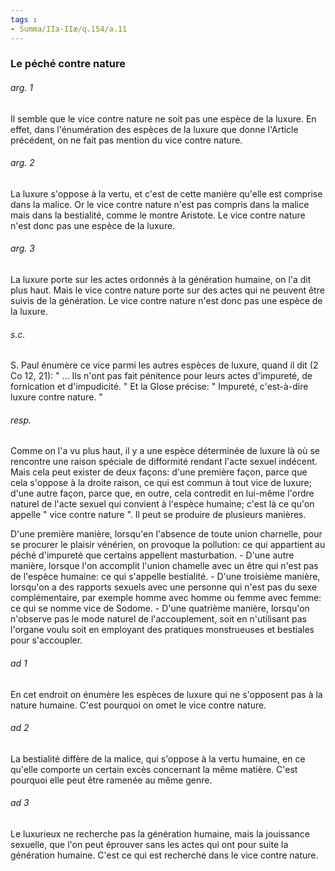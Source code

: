 ```yaml
---
tags : 
- Summa/IIa-IIæ/q.154/a.11
---
```


### Le péché contre nature

###### arg. 1
Il semble que le vice contre nature ne soit pas une espèce de la luxure. En effet, dans l'énumération des espèces de la luxure que donne l'Article précédent, on ne fait pas mention du vice contre nature. 

###### arg. 2
La luxure s'oppose à la vertu, et c'est de cette manière qu'elle est comprise dans la malice. Or le vice contre nature n'est pas compris dans la malice mais dans la bestialité, comme le montre Aristote. Le vice contre nature n'est donc pas une espèce de la luxure. 

###### arg. 3
La luxure porte sur les actes ordonnés à la génération humaine, on l'a dit plus haut. Mais le vice contre nature porte sur des actes qui ne peuvent être suivis de la génération. Le vice contre nature n'est donc pas une espèce de la luxure. 

###### s.c.
S. Paul énumère ce vice parmi les autres espèces de luxure, quand il dit (2 Co 12, 21): " ... Ils n'ont pas fait pénitence pour leurs actes d'impureté, de fornication et d'impudicité. " Et la Glose précise: " Impureté, c'est-à-dire luxure contre nature. " 

###### resp.
Comme on l'a vu plus haut, il y a une espèce déterminée de luxure là où se rencontre une raison spéciale de difformité rendant l'acte sexuel indécent. Mais cela peut exister de deux façons: d'une première façon, parce que cela s'oppose à la droite raison, ce qui est commun à tout vice de luxure; d'une autre façon, parce que, en outre, cela contredit en lui-même l'ordre naturel de l'acte sexuel qui convient à l'espèce humaine; c'est là ce qu'on appelle " vice contre nature ". Il peut se produire de plusieurs manières. 

D'une première manière, lorsqu'en l'absence de toute union charnelle, pour se procurer le plaisir vénérien, on provoque la pollution: ce qui appartient au péché d'impureté que certains appellent masturbation. - D'une autre manière, lorsque l'on accomplit l'union chamelle avec un être qui n'est pas de l'espèce humaine: ce qui s'appelle bestialité. - D'une troisième manière, lorsqu'on a des rapports sexuels avec une personne qui n'est pas du sexe complémentaire, par exemple homme avec homme ou femme avec femme: ce qui se nomme vice de Sodome. - D'une quatrième manière, lorsqu'on n'observe pas le mode naturel de l'accouplement, soit en n'utilisant pas l'organe voulu soit en employant des pratiques monstrueuses et bestiales pour s'accoupler. 

###### ad 1
En cet endroit on énumère les espèces de luxure qui ne s'opposent pas à la nature humaine. C'est pourquoi on omet le vice contre nature. 

###### ad 2
La bestialité diffère de la malice, qui s'oppose à la vertu humaine, en ce qu'elle comporte un certain excès concernant la même matière. C'est pourquoi elle peut être ramenée au même genre. 

###### ad 3
Le luxurieux ne recherche pas la génération humaine, mais la jouissance sexuelle, que l'on peut éprouver sans les actes qui ont pour suite la génération humaine. C'est ce qui est recherché dans le vice contre nature. 

